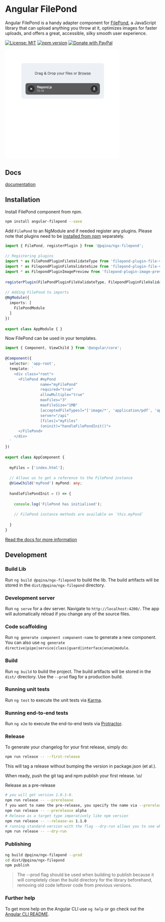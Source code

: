 # Angular FilePond

Angular FilePond is a handy adapter component for [FilePond](https://github.com/pqina/filepond), a JavaScript library that can upload anything you throw at it, optimizes images for faster uploads, and offers a great, accessible, silky smooth user experience.

[![License: MIT](https://img.shields.io/badge/license-MIT-blue.svg)](https://github.com/pqina/angular-filepond/blob/master/LICENSE)
[![npm version](https://badge.fury.io/js/angular-filepond.svg)](https://www.npmjs.com/package/angular-filepond)
[![Donate with PayPal](https://img.shields.io/badge/donate-PayPal.me-pink.svg)](https://www.paypal.me/rikschennink/10)

<img src="https://github.com/pqina/filepond-github-assets/blob/master/filepond-animation-01.gif?raw=true" width="370" alt=""/>

## Docs

[documentation](https://xmlking.github.io/ngx-filepond/)
 
## Installation

Install FilePond component from npm.

```bash
npm install angular-filepond --save
```

Add `FilePond` to an NgModule and if needed register any plugins. Please note that plugins need to be [installed from npm](https://pqina.nl/filepond/docs/patterns/plugins/introduction/#installing-plugins) separately.

```ts
import { FilePond, registerPlugin } from '@pqina/ngx-filepond';

// Registering plugins
import * as FilePondPluginFileValidateType from 'filepond-plugin-file-validate-type';
import * as FilepondPluginFileValidateSize from 'filepond-plugin-file-validate-size';
import * as FilepondPluginImagePreview from 'filepond-plugin-image-preview';

registerPlugin(FilePondPluginFileValidateType, FilepondPluginFileValidateSize, FilepondPluginImagePreview);

// Adding FilePond to imports
@NgModule({
  imports: [
    FilePondModule
  ]
})

export class AppModule { }
```

Now FilePond can be used in your templates.

```ts
import { Component, ViewChild } from '@angular/core';

@Component({
  selector: 'app-root',
  template: `
    <div class="root">
      <FilePond #myPond
                name="myFilePond"
                required="true"
                allowMultiple="true"
                maxFiles="3"
                maxFileSize="1MB"
                [acceptedFileTypes]="['image/*', 'application/pdf', 'application/*', 'text/plain', 'text/csv', '.vsd']"
                server="/api"
                [files]="myFiles"
                (oninit)="handleFilePondInit()">
      </FilePond>
    </div>
  `
})

export class AppComponent {

  myFiles = ['index.html'];

  // Allows us to get a reference to the FilePond instance
  @ViewChild('myPond') myPond: any;

  handleFilePondInit = () => {

    console.log('FilePond has initialised');

    // FilePond instance methods are available on `this.myPond`

  }
}
```

[Read the docs for more information](https://pqina.nl/filepond/docs/patterns/frameworks/angular/)


## Development  

### Build Lib

Run `ng build @pqina/ngx-filepond` to build the lib. The build artifacts will be stored in the `dist/@pqina/ngx-filepond` directory.

### Development server

Run `ng serve` for a dev server. Navigate to `http://localhost:4200/`. The app will automatically reload if you change any of the source files.

### Code scaffolding

Run `ng generate component component-name` to generate a new component. You can also use `ng generate directive|pipe|service|class|guard|interface|enum|module`.

### Build

Run `ng build` to build the project. The build artifacts will be stored in the `dist/` directory. Use the `--prod` flag for a production build.

### Running unit tests

Run `ng test` to execute the unit tests via [Karma](https://karma-runner.github.io).

### Running end-to-end tests

Run `ng e2e` to execute the end-to-end tests via [Protractor](http://www.protractortest.org/).

### Release 

To generate your changelog for your first release, simply do:
```bash
npm run release -- --first-release
```
This will tag a release without bumping the version in package.json (et al.).

When ready, push the git tag and npm publish your first release. \o/

Release as a pre-release
```bash
# you will get version 1.0.1-0.
npm run release -- --prerelease
f you want to name the pre-release, you specify the name via --prerelease <name>.
npm run release -- --prerelease alpha
# Release as a target type imperatively like npm version
npm run release -- --release-as 1.1.0
# running standard-version with the flag --dry-run allows you to see what commands would be run, without committing to git or updating files.
npm run release -- --dry-run
```
### Publishing

```bash
ng build @pqina/ngx-filepond --prod
cd dist/@pqina/ngx-filepond
npm publish
```
> The --prod flag should be used when building to publish because it will completely clean the build directory for the library beforehand, removing old code leftover code from previous versions.

### Further help

To get more help on the Angular CLI use `ng help` or go check out the [Angular CLI README](https://github.com/angular/angular-cli/blob/master/README.md).
